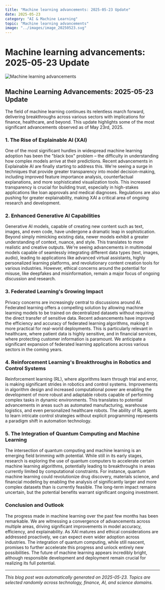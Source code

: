 ```yaml
---
title: "Machine learning advancements: 2025-05-23 Update"
date: 2025-05-23
category: "AI & Machine Learning"
topic: "Machine learning advancements"
image: "../images/image_20250523.svg"
---
```


# Machine learning advancements: 2025-05-23 Update

![Machine learning advancements](../images/image_20250523.svg)

## Machine Learning Advancements: 2025-05-23 Update

The field of machine learning continues its relentless march forward, delivering breakthroughs across various sectors with implications for finance, healthcare, and beyond. This update highlights some of the most significant advancements observed as of May 23rd, 2025.

### 1.  The Rise of Explainable AI (XAI)

One of the most significant hurdles in widespread machine learning adoption has been the "black box" problem – the difficulty in understanding how complex models arrive at their predictions.  Recent advancements in Explainable AI are finally starting to address this. We're seeing a surge in techniques that provide greater transparency into model decision-making, including improved feature importance analysis, counterfactual explanations, and more sophisticated visualization tools. This increased transparency is crucial for building trust, especially in high-stakes applications like loan approvals and medical diagnoses.  Regulations are also pushing for greater explainability, making XAI a critical area of ongoing research and development.

### 2.  Enhanced Generative AI Capabilities

Generative AI models, capable of creating new content such as text, images, and even code, have undergone a dramatic leap in sophistication.  Beyond simply mimicking existing data, newer models exhibit a greater understanding of context, nuance, and style. This translates to more realistic and creative outputs.  We're seeing advancements in multimodal models capable of seamlessly integrating different data types (text, images, audio), leading to applications like advanced virtual assistants, highly personalized learning platforms, and revolutionary content creation tools for various industries.  However, ethical concerns around the potential for misuse, like deepfakes and misinformation, remain a major focus of ongoing discussion and research.


### 3.  Federated Learning's Growing Impact

Privacy concerns are increasingly central to discussions around AI. Federated learning offers a compelling solution by allowing machine learning models to be trained on decentralized datasets without requiring the direct transfer of sensitive data.  Recent advancements have improved the efficiency and accuracy of federated learning algorithms, making it more practical for real-world deployments. This is particularly relevant in healthcare, where patient data is highly sensitive, and in financial services, where protecting customer information is paramount.  We anticipate a significant expansion of federated learning applications across various sectors in the coming years.


### 4.  Reinforcement Learning's Breakthroughs in Robotics and Control Systems

Reinforcement learning (RL), where algorithms learn through trial and error, is making significant strides in robotics and control systems.  Improvements in algorithm design and increased computational power are enabling the development of more robust and adaptable robots capable of performing complex tasks in dynamic environments.  This translates to potential advancements in areas such as automated manufacturing, warehouse logistics, and even personalized healthcare robots.  The ability of RL agents to learn intricate control strategies without explicit programming represents a paradigm shift in automation technology.


### 5.  The Integration of Quantum Computing and Machine Learning

The intersection of quantum computing and machine learning is an emerging field brimming with potential.  While still in its early stages, research is exploring the use of quantum computers to accelerate certain machine learning algorithms, potentially leading to breakthroughs in areas currently limited by computational constraints.  For instance, quantum machine learning could revolutionize drug discovery, materials science, and financial modeling by enabling the analysis of significantly larger and more complex datasets than is currently feasible.  The long-term impact remains uncertain, but the potential benefits warrant significant ongoing investment.


### Conclusion and Outlook

The progress made in machine learning over the past few months has been remarkable.  We are witnessing a convergence of advancements across multiple areas, driving significant improvements in model accuracy, efficiency, and explainability.  As XAI matures and ethical considerations are addressed proactively, we can expect even wider adoption across industries. The integration of quantum computing, while still nascent, promises to further accelerate this progress and unlock entirely new possibilities. The future of machine learning appears incredibly bright, although responsible development and deployment remain crucial for realizing its full potential.


---
*This blog post was automatically generated on 2025-05-23. Topics are selected randomly across technology, finance, AI, and science domains.*
